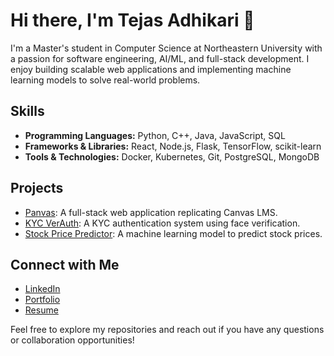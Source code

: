 <!--
## Hi there 👋

**TejasAdhikari/TejasAdhikari** is a ✨ _special_ ✨ repository because its `README.md` (this file) appears on your GitHub profile.

Here are some ideas to get you started:

- 🔭 I’m currently working on ...
- 🌱 I’m currently learning ...
- 👯 I’m looking to collaborate on ...
- 🤔 I’m looking for help with ...
- 💬 Ask me about ...
- 📫 How to reach me: ...
- 😄 Pronouns: ...
- ⚡ Fun fact: ...
-->

# Hi there, I'm Tejas Adhikari 👋

I'm a Master's student in Computer Science at Northeastern University with a passion for software engineering, AI/ML, and full-stack development. I enjoy building scalable web applications and implementing machine learning models to solve real-world problems.

## Skills
- **Programming Languages:** Python, C++, Java, JavaScript, SQL
- **Frameworks & Libraries:** React, Node.js, Flask, TensorFlow, scikit-learn
- **Tools & Technologies:** Docker, Kubernetes, Git, PostgreSQL, MongoDB

## Projects
- [Panvas](https://github.com/TejasAdhikari/Panvas): A full-stack web application replicating Canvas LMS.
- [KYC VerAuth](https://github.com/TejasAdhikari/KYC-VerAuth): A KYC authentication system using face verification.
- [Stock Price Predictor](https://github.com/TejasAdhikari/Stock-Price-Predictor): A machine learning model to predict stock prices.

## Connect with Me
- [LinkedIn](https://www.linkedin.com/in/tejasadhikari/)
- [Portfolio](#) <!-- Add your portfolio link if available -->
- [Resume](#) <!-- Add your resume link if available -->

Feel free to explore my repositories and reach out if you have any questions or collaboration opportunities!
